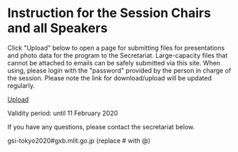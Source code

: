 # Instruction for the Session Chairs and all Speakers
Click "Upload" below to open a page for submitting files for presentations and photo data for the program to the Secretariat.
Large-capacity files that cannot be attached to emails can be safely submitted via this site.
When using, please login with the "password" provided by the person in charge of the session.
Please note the link for download/upload will be updated regularly.

[Upload](https://file-transport-E1.mlit.go.jp/mb/cgi-bin/index.cgi/upload/-7FFDTzzPLeclOcR05TRAA/KC3pjuAFSVOAjUl7Hy0I_w/)

Validity period: until 11 February 2020

If you have any questions, please contact the secretariat below.

gsi-tokyo2020#gxb.mlit.go.jp (replace # with @)
